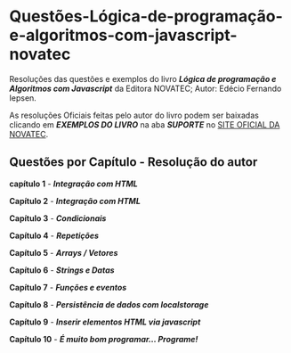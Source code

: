 # Questões-Lógica-de-programação-e-algoritmos-com-javascript-novatec

Resoluções das questões e exemplos do livro **_Lógica de programação e Algoritmos com Javascript_** da Editora NOVATEC; Autor: Edécio Fernando Iepsen.

As resoluções Oficiais feitas pelo autor do livro podem ser baixadas clicando em **_EXEMPLOS DO LIVRO_** na aba **_SUPORTE_** no [SITE OFICIAL DA NOVATEC](https://novatec.com.br/livros/logica-programacao-algoritmos-com-javascript/).

## Questões por Capítulo - Resolução do autor

**capítulo 1** - **_Integração com HTML_**

**Capítulo 2** - **_Integração com HTML_**

**Capítulo 3** - **_Condicionais_**

**Capítulo 4** - **_Repetições_**

**Capítulo 5** - **_Arrays / Vetores_**

**Capítulo 6** - **_Strings e Datas_**

**Capítulo 7** - **_Funções e eventos_**

**Capítulo 8** - **_Persistência de dados com localstorage_**

**Capítulo 9** - **_Inserir elementos HTML via javascript_**

**Capítulo 10** - **_É muito bom programar... Programe!_**
